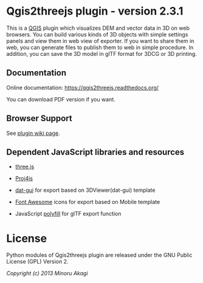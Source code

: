Qgis2threejs plugin - version 2.3.1
===================================

  This is a [QGIS](https://qgis.org/) plugin which visualizes DEM and vector data in 3D on web browsers.
You can build various kinds of 3D objects with simple settings panels and view them in web view of exporter.
If you want to share them in web, you can generate files to publish them to web in simple procedure. In addition, you can
save the 3D model in glTF format for 3DCG or 3D printing.


Documentation
-------------

  Online documentation: https://qgis2threejs.readthedocs.org/

  You can download PDF version if you want.


Browser Support
---------------

  See [plugin wiki page](https://github.com/minorua/Qgis2threejs/wiki/Browser-Support).


Dependent JavaScript libraries and resources
--------------------------------------------

* [three.js](https://threejs.org)

* [Proj4js](https://trac.osgeo.org/proj4js/)

* [dat-gui](https://code.google.com/p/dat-gui/) for export based on 3DViewer(dat-gui) template

* [Font Awesome](https://fontawesome.com/) icons for export based on Mobile template

* JavaScript [polyfill](https://github.com/inexorabletash/polyfill) for glTF export function

License
=======

  Python modules of Qgis2threejs plugin are released under the GNU Public License (GPL) Version 2.

_Copyright (c) 2013 Minoru Akagi_
